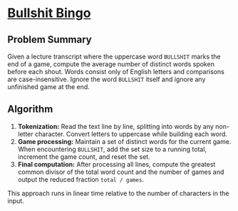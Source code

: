 # [Bullshit Bingo](https://www.spoj.com/problems/BINGO/)

## Problem Summary
Given a lecture transcript where the uppercase word `BULLSHIT` marks the end of a game, compute the average number of distinct words spoken before each shout. Words consist only of English letters and comparisons are case-insensitive. Ignore the word `BULLSHIT` itself and ignore any unfinished game at the end.

## Algorithm
1. **Tokenization:** Read the text line by line, splitting into words by any non-letter character. Convert letters to uppercase while building each word.
2. **Game processing:** Maintain a set of distinct words for the current game. When encountering `BULLSHIT`, add the set size to a running total, increment the game count, and reset the set.
3. **Final computation:** After processing all lines, compute the greatest common divisor of the total word count and the number of games and output the reduced fraction `total / games`.

This approach runs in linear time relative to the number of characters in the input.
